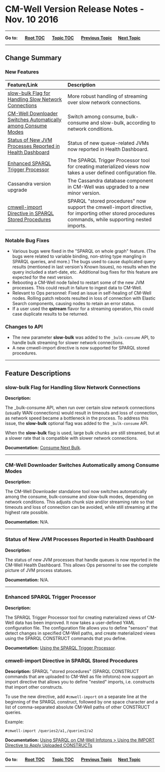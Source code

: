 # CM-Well Version Release Notes - Nov. 10 2016 #

----

**Go to:** &nbsp;&nbsp;&nbsp;&nbsp; [**Root TOC**](CM-Well.RootTOC.md) &nbsp;&nbsp;&nbsp;&nbsp; [**Topic TOC**](ReleaseNotes.TOC.md) &nbsp;&nbsp;&nbsp;&nbsp; [**Previous Topic**](ReleaseNotes.Oct.6.2016.md)&nbsp;&nbsp;&nbsp;&nbsp; [**Next Topic**](ReleaseNotes.Dec.7.2016.md)  

----

## Change Summary ##

### New Features ###

Feature/Link | Description
:-------------|:-----------
[slow-bulk Flag for Handling Slow Network Connections](#hdr1) | More robust handling of streaming over slow network connections.
[CM-Well Downloader Switches Automatically among Consume Modes](#hdr2) | Switch among consume, bulk-consume and slow-bulk, according to network conditions.
[Status of New JVM Processes Reported in Health Dashboard](#hdr3) | Status of new queue-related JVMs now reported in Health Dashboard.
[Enhanced SPARQL Trigger Processor](#hdr4) | The SPARQL Trigger Processor tool for creating materialized views now takes a user defined configuration file.
Cassandra version upgrade | The Cassandra database component in CM-Well was upgraded to a new minor version.
[cmwell-import Directive in SPARQL Stored Procedures](#hdr5) | SPARQL "stored procedures" now support the cmwell-import directive, for importing other stored procedures commands, while supporting nested imports.


### Notable Bug Fixes ###

* Various bugs were fixed in the "SPARQL on whole graph" feature. (The bugs were related to variable binding, non-string type mangling in SPARQL queries, and more.) The bugs used to cause duplicated query results (mentioned in last version's Known Issues), no results when the query included a start-date, etc. Additional bug fixes for this feature are expected for the next version.
* Rebooting a CM-Well node failed to restart some of the new JVM processes. This could result in failure to ingest data to CM-Well.
* Relevant to Ops personnel: Fixed an issue in self-healing of CM-Well nodes. Rolling patch reboots resulted in loss of connection with Elastic Search components, causing nodes to retain an error status.
* If a user used the **qstream** flavor for a streaming operation, this could case duplicate results to be returned.

### Changes to API	 ###

* The new parameter **slow-bulk** was added to the `_bulk-consume` API, to handle bulk streaming for slower network connections.
* A new cmwell-import directive is now supported for SPARQL stored procedures.

------------------------------

## Feature Descriptions ##

<a name="hdr1"></a>
### slow-bulk Flag for Handling Slow Network Connections ###

**Description:**

The _bulk-consume API, when run over certain slow network connections (usually WAN connections) would result in timeouts and loss of connection, as network speed became a bottleneck in the process. To address this issue, the **slow-bulk** optional flag was added to the `_bulk-consume` API.

When the **slow-bulk** flag is used, large bulk chunks are still streamed, but at a slower rate that is compatible with slower network connections. 

**Documentation:** [Consume Next Bulk](API.Stream.ConsumeNextBulk.md).

----------

<a name="hdr2"></a>
### CM-Well Downloader Switches Automatically among Consume Modes ###

**Description:**

The CM-Well Downloader standalone tool now switches automatically among the consume, bulk-consume and slow-bulk modes, depending on network conditions. This adjusts chunk size and/or streaming rate so that timeouts and loss of connection can be avoided, while still streaming at the highest rate possible.

**Documentation:** N/A.

----------

<a name="hdr3"></a>
### Status of New JVM Processes Reported in Health Dashboard ###

**Description:**

The status of new JVM processes that handle queues is now reported in the CM-Well Health Dashboard. This allows Ops personnel to see the complete picture of JVM process statuses.

**Documentation:** N/A.

----------

<a name="hdr4"></a>
### Enhanced SPARQL Trigger Processor ###

**Description:**

The SPARQL Trigger Processor tool for creating materialized views of CM-Well data has been improved. It now takes a user-defined YAML configuration file. The configuration file allows you to define "sensors" that detect changes in specified CM-Well paths, and create materialized views using the SPARQL CONSTRUCT commands that you define.  

**Documentation:** [Using the SPARQL Trigger Processor](Tools.UsingTheSPARQLTriggerProcessor.md).

<a name="hdr5"></a>
### cmwell-import Directive in SPARQL Stored Procedures ###

**Description:**
SPARQL "stored procedures" (SPARQL CONSTRUCT commands that are uploaded to CM-Well as file infotons) now support an import directive that allows you to define "nested" imports, i.e. constructs that import other constructs. 

To use the new directive, add `#cmwell-import` on a separate line at the beginning of the SPARQL construct, followed by one space character and a list of comma-separated absolute CM-Well paths of other CONSTRUCT queries.

Example:

    #cmwell-import /queries2/a1,/queries2/a2

**Documentation:** [Using SPARQL on CM-Well Infotons > Using the IMPORT Directive to Apply Uploaded CONSTRUCTs](DevGuide.UsingSPARQLOnCM-WellInfotons.md#hdr8)

----

**Go to:** &nbsp;&nbsp;&nbsp;&nbsp; [**Root TOC**](CM-Well.RootTOC.md) &nbsp;&nbsp;&nbsp;&nbsp; [**Topic TOC**](ReleaseNotes.TOC.md) &nbsp;&nbsp;&nbsp;&nbsp; [**Previous Topic**](ReleaseNotes.Oct.6.2016.md)&nbsp;&nbsp;&nbsp;&nbsp; [**Next Topic**](ReleaseNotes.Dec.7.2016.md)  

----